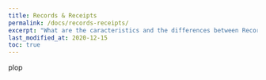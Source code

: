 ```yaml
---
title: Records & Receipts
permalink: /docs/records-receipts/
excerpt: "What are the caracteristics and the differences between Records and Receipts"
last_modified_at: 2020-12-15
toc: true
---
```


plop
